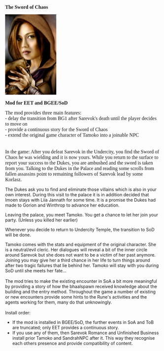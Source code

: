 <html>


<p class=MsoNormal style='line-height:normal'><b><span lang=EN-US
style='font-size:12.0pt;font-family:"Times New Roman",serif'>The Sword of Chaos</span></b></p>


<p class=MsoNormal style='margin-bottom:0cm;margin-bottom:.0001pt;line-height:
normal'><span style='font-size:12.0pt;font-family:"Times New Roman",serif'><img
width=166 height=260 id="Picture 1" src="tamoko.jpg"
alt="gallery/tamoko"></span></p>

<p class=MsoNormal style='line-height:normal'><b><span lang=EN-US
style='font-size:12.0pt;font-family:"Times New Roman",serif'>Mod for EET and
BGEE/SoD</span></b></p>

<p class=MsoNormal style='line-height:normal'><span lang=EN-US
style='font-size:12.0pt;font-family:"Times New Roman",serif'>The mod provides three main features:<br>
- delay the transition from BG1 after Sarevok's death until the player decides to move on<br>
- provide a continuous story for the Sword of Chaos<br> 
- extend the original game character of Tamoko into a joinable NPC<br>
<br>
<br>
In the game: After you defeat Sarevok in the Undercity, you find the Sword of Chaos he was wielding and it is now yours. While you return to the surface to report your success to the Dukes, you are ambushed and the sword is taken from you. Talking to the Dukes in the Palace and reading some scrolls from fallen assassins point to remaining followers of Sarevok lead by some Korlasz.

The Dukes ask you to find and eliminate those villains which is also in your own interest. During this visit to the palace it is in addition decided that Imoen stays with Liia Jannath for some time. It is a promise the Dukes had made to Gorion and Winthrop to advance her education.

Leaving the palace, you meet Tamoko. You get a chance to let her join your party. (Unless you killed her earlier)

Whenever you decide to return to Undercity Temple, the transition to SoD will be done.

Tamoko comes with the stats and equipment of the original character. She is a neutral/evil cleric. Her dialogues will reveal a bit of the inner circle around Sarevok but she does not want to be a victim of her past anymore. Joining you may give her a third chance in her life to turn things around after two tragic failures that lie behind her.
Tamoko will stay with you during SoD until she meets her fate...
<br>
<br>
The mod tries to make the existing encounter in SoA a bit more meaningful by providing a story of how the bhaalspawn received knowledge about the building and the entry method. Throughout the game a number of existing or new encounters provide some hints to the Rune's activities and the agents working for them, many do that unknowingly.
<br>
<br>
Install order:
- If the mod is installed in BGEE/SoD, the further events in SoA and ToB are truncated; only EET provides a continuous story.
- If you use any of them, then Sarevok Romance and Unfinished Business install prior Tamoko and SandrahNPC after it. This way they recognise each others presence and provide compatibility of content.<br>
<br>
<br>
<br>
&nbsp;</span></p>

<p class=MsoNormal><span lang=EN-NZ>&nbsp;</span></p>

</div>

</body>

</html>

